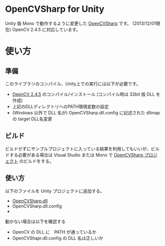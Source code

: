 OpenCVSharp for Unity
===================
Unity 版 Mono で動作するように変更した [OpenCVSharp](https://code.google.com/p/opencvsharp/) です。
(2013/12/01現在) OpenCV 2.4.5 に対応しています。

# 使い方
## 準備
このライブラリのコンパイル、Unity上での実行には以下が必要です。

 - [OepnCV 2.4.5](http://opencv.org/downloads.html) のコンパイル/インストール (コンパイル時は 32bit 版 DLL を作成)
 - 上記のDLLディレクトリへのPATH環境変数の設定
 - (Windows 以外で DLL 名が) OpenCVSharp.dll.config に記述された dllmap の target DLL名変更

## ビルド
ビルドせずにサンプルプロジェクトに入っている結果を利用してもいいが、ビルドする必要がある場合は Visual Studio または Mono で [OpenCVSharp プロジェクト](OpencvSharp/OpenCvSharp) のビルドをする。

## 使い方
以下のファイルを Unity プロジェクトに追加する。

 - [OpenCVSharp.dll](Example/Assets/Plugins/)
 - OpenCVSharp.dll.config
 - 
動かない場合は以下を確認する
 - OpenCV の DLL に　PATH が通っているか
 - OpenCVShapr.dll.config の DLL 名は正しいか
